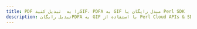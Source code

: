 ---title: PDF را به  تبدیل کنیدGIF، PDFA به GIF مبدل رایگان یا Perl SDKdescription: تبدیل رایگانPDFA به GIF با استفاده از Perl Cloud APIs & SDK همچنین اسناد PDF را در Cloud ایجاد، ویرایش و رندر کنید.---